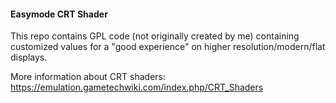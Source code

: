 #### Easymode CRT Shader

This repo contains GPL code (not originally created by me) containing customized values for a "good experience" on higher resolution/modern/flat displays. 

More information about CRT shaders: https://emulation.gametechwiki.com/index.php/CRT_Shaders
